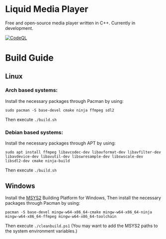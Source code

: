 # Liquid Media Player 
Free and open-source media player written in C++. Currently in development.

[![CodeQL](https://github.com/ArrowInteractive/liquid/actions/workflows/codeql-analysis.yml/badge.svg)](https://github.com/ArrowInteractive/liquid/actions/workflows/codeql-analysis.yml)

# Build Guide

## Linux 

### Arch based systems:

Install the necessary packages through Pacman by using:
```
sudo pacman -S base-devel cmake ninja ffmpeg sdl2
```

Then execute ```./build.sh```

### Debian based systems:

Install the necessary packages through APT by using:
```
sudo apt install ffmpeg libavcodec-dev libavformat-dev libavfilter-dev libavdevice-dev libavutil-dev libswresample-dev libswscale-dev libsdl2-dev cmake ninja-build
```

Then execute ```./build.sh```


## Windows

Install the [MSYS2](https://www.msys2.org/ "MSYS2 Homepage") Building Platform for Windows, Then install the necessary packages through Pacman by using:

```
pacman -S base-devel mingw-w64-x86_64-cmake mingw-w64-x86_64-ninja mingw-w64-x86_64-ffmpeg mingw-w64-x86_64-toolchain
```
Then execute ```./cleanbuild.ps1``` (You may want to add the MSYS2 paths to the system environment variables.)

